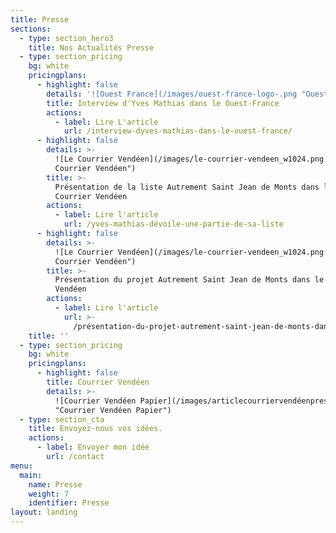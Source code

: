 ```yaml
---
title: Presse
sections:
  - type: section_hero3
    title: Nos Actualités Presse
  - type: section_pricing
    bg: white
    pricingplans:
      - highlight: false
        details: '![Ouest France](/images/ouest-france-logo-.png "Ouest France")'
        title: Interview d'Yves Mathias dans le Ouest-France
        actions:
          - label: Lire L'article
            url: /interview-dyves-mathias-dans-le-ouest-france/
      - highlight: false
        details: >-
          ![Le Courrier Vendéen](/images/le-courrier-vendeen_w1024.png "Le
          Courrier Vendéen")
        title: >-
          Présentation de la liste Autrement Saint Jean de Monts dans le
          Courrier Vendéen
        actions:
          - label: Lire l'article
            url: /yves-mathias-dévoile-une-partie-de-sa-liste
      - highlight: false
        details: >-
          ![Le Courrier Vendéen](/images/le-courrier-vendeen_w1024.png "Le
          Courrier Vendéen")
        title: >-
          Présentation du projet Autrement Saint Jean de Monts dans le Courrier
          Vendéen
        actions:
          - label: Lire l'article
            url: >-
              /présentation-du-projet-autrement-saint-jean-de-monts-dans-le-courrier-vendéen/
    title: ''
  - type: section_pricing
    bg: white
    pricingplans:
      - highlight: false
        title: Courrier Vendéen
        details: >-
          ![Courrier Vendéen Papier](/images/articlecourriervendéenpresse.jpg
          "Courrier Vendéen Papier")
  - type: section_cta
    title: Envoyez-nous vos idées.
    actions:
      - label: Envoyer mon idée
        url: /contact
menu:
  main:
    name: Presse
    weight: 7
    identifier: Presse
layout: landing
---
```

